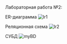 Лабораторная работа №2:

ER-диаграмма
![lr1](https://user-images.githubusercontent.com/104233247/224548032-1ec1d3c1-4b19-4234-9d53-ecdd87dc1f96.png)

Реляционная схема
![lr2](https://user-images.githubusercontent.com/104233247/225399142-6505d7ad-f40c-4cd6-bd19-19eaba0377e1.png)

СУБД
![myBD](https://user-images.githubusercontent.com/104233247/225424149-ef8f3a9f-f338-4c42-92dd-3e72cedbca1e.png)

